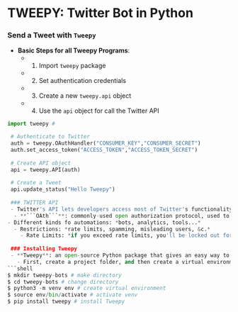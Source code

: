 # TWEEPY: Twitter Bot in Python

### Send a Tweet with ```Tweepy```
- **Basic Steps for all Tweepy Programs**:
  - 1. Import ```tweepy``` package
  - 2. Set authentication credentials
  - 3. Create a new ```tweepy.api``` object
  - 4. Use the ```api``` object for call the Twitter API
```python
import tweepy # 

 # Authenticate to Twitter
 auth = tweepy.OAuthHandler("CONSUMER_KEY","CONSUMER_SECRET")
 auth.set_access_token("ACCESS_TOKEN","ACCESS_TOKEN_SECRET")
 
 # Create API object
 api = tweepy.API(auth)
 
 # Create a Tweet
 api.update_status("Hello Tweepy")
 
 ### TWITTER API
 - Twitter's API lets developers access most of Twitter's functionality: read and write information related to Twitter entities such as tweets, users, and trends (and more: likes, DMs, media...)
  - **```OAth```**: commonly-used open authorization protocol, used to authenticate each request.
- Different kinds fo automations: *bots, analytics, tools...*
  - Restrictions: *rate limits, spamming, misleading users, &c.*
    - Rate Limits: *if you exceed rate limits, you'll be locked out for 5-15 minutes.*
 
 ### Installing Tweepy
 - **Tweepy**: an open-source Python package that gives an easy way to access Twitter API.
   - First, create a project folder, and then create a virtual environment.
```shell
$ mkdir tweepy-bots # make directory
$ cd tweepy-bots # change directory
$ python3 -m venv env # create virtual environment
$ source env/bin/activate # activate venv
$ pip install tweepy # install Tweepy
```
